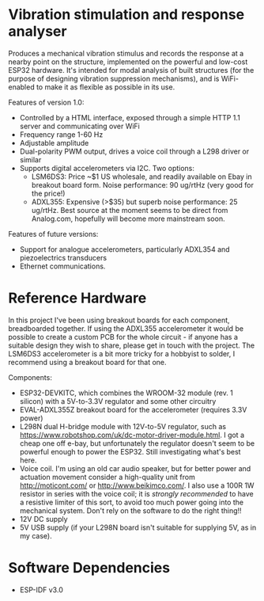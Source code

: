# Vibration stimulation and response analyser

Produces a mechanical vibration stimulus and records the response at a nearby point on the structure, implemented on the powerful and low-cost ESP32 hardware. It's intended for modal analysis of built structures (for the purpose of designing vibration suppression mechanisms), and is WiFi-enabled to make it as flexible as possible in its use.

Features of version 1.0:
- Controlled by a HTML interface, exposed through a simple HTTP 1.1 server and communicating over WiFi
- Frequency range 1-60 Hz
- Adjustable amplitude
- Dual-polarity PWM output, drives a voice coil through a L298 driver or similar
- Supports digital accelerometers via I2C. Two options:
  - LSM6DS3: Price ~$1 US wholesale, and readily available on Ebay in breakout board form. Noise performance: 90 ug/rtHz (very good for the price!)
  - ADXL355: Expensive (>$35) but superb noise performance: 25 ug/rtHz. Best source at the moment seems to be direct from Analog.com, hopefully will become more mainstream soon.

Features of future versions:
- Support for analogue accelerometers, particularly ADXL354 and piezoelectrics transducers
- Ethernet communications.

# Reference Hardware

In this project I've been using breakout boards for each component, breadboarded together. If using the ADXL355 accelerometer it would be possible to create a custom PCB for the whole circuit - if anyone has a suitable design they wish to share, please get in touch with the project. The LSM6DS3 accelerometer is a bit more tricky for a hobbyist to solder, I recommend using a breakout board for that one.

Components:
- ESP32-DEVKITC, which combines the WROOM-32 module (rev. 1 silicon) with a 5V-to-3.3V regulator and some other circuitry
- EVAL-ADXL355Z breakout board for the accelerometer (requires 3.3V power)
- L298N dual H-bridge module with 12V-to-5V regulator, such as https://www.robotshop.com/uk/dc-motor-driver-module.html. I got a cheap one off e-bay, but unfortunately the regulator doesn't seem to be powerful enough to power the ESP32. Still investigating what's best here.
- Voice coil. I'm using an old car audio speaker, but for better power and actuation movement consider a high-quality unit from http://moticont.com/ or http://www.beikimco.com/. I also use a 100R 1W resistor in series with the voice coil; it is _strongly recommended_ to have a resistive limiter of this sort, to avoid too much power going into the mechanical system. Don't rely on the software to do the right thing!!
- 12V DC supply
- 5V USB supply (if your L298N board isn't suitable for supplying 5V, as in my case).

# Software Dependencies

- ESP-IDF v3.0
